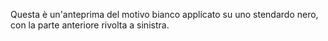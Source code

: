 Questa è un'anteprima del motivo bianco applicato su uno stendardo nero, con la parte anteriore rivolta a sinistra.